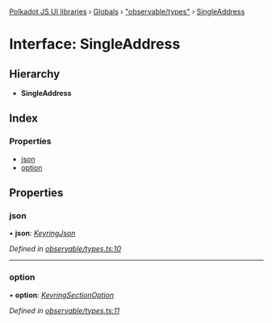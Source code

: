 [Polkadot JS UI libraries](../README.md) › [Globals](../globals.md) › ["observable/types"](../modules/_observable_types_.md) › [SingleAddress](_observable_types_.singleaddress.md)

# Interface: SingleAddress

## Hierarchy

* **SingleAddress**

## Index

### Properties

* [json](_observable_types_.singleaddress.md#json)
* [option](_observable_types_.singleaddress.md#option)

## Properties

###  json

• **json**: *[KeyringJson](_types_.keyringjson.md)*

*Defined in [observable/types.ts:10](https://github.com/polkadot-js/ui/blob/89cb92a8/packages/ui-keyring/src/observable/types.ts#L10)*

___

###  option

• **option**: *[KeyringSectionOption](_options_types_.keyringsectionoption.md)*

*Defined in [observable/types.ts:11](https://github.com/polkadot-js/ui/blob/89cb92a8/packages/ui-keyring/src/observable/types.ts#L11)*
